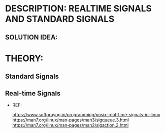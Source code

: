 # DESCRIPTION: REALTIME SIGNALS AND STANDARD SIGNALS
##
## SOLUTION IDEA:

# THEORY:

## Standard Signals

## Real-time Signals

* REF:

    https://www.softprayog.in/programming/posix-real-time-signals-in-linux
    https://man7.org/linux/man-pages/man3/sigqueue.3.html
    https://man7.org/linux/man-pages/man2/sigaction.2.html

